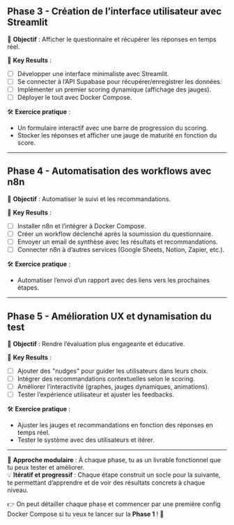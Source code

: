 

## **Phase 3 - Création de l’interface utilisateur avec Streamlit**  
🎯 **Objectif** : Afficher le questionnaire et récupérer les réponses en temps réel.  

🔹 **Key Results** :  
- [ ] Développer une interface minimaliste avec Streamlit.  
- [ ] Se connecter à l’API Supabase pour récupérer/enregistrer les données.  
- [ ] Implémenter un premier scoring dynamique (affichage des jauges).  
- [ ] Déployer le tout avec Docker Compose.  

🛠 **Exercice pratique** :  
- Un formulaire interactif avec une barre de progression du scoring.  
- Stocker les réponses et afficher une jauge de maturité en fonction du score.  

---

## **Phase 4 - Automatisation des workflows avec n8n**  
🎯 **Objectif** : Automatiser le suivi et les recommandations.  

🔹 **Key Results** :  
- [ ] Installer n8n et l’intégrer à Docker Compose.  
- [ ] Créer un workflow déclenché après la soumission du questionnaire.  
- [ ] Envoyer un email de synthèse avec les résultats et recommandations.  
- [ ] Connecter n8n à d’autres services (Google Sheets, Notion, Zapier, etc.).  

🛠 **Exercice pratique** :  
- Automatiser l’envoi d’un rapport avec des liens vers les prochaines étapes.  

---

## **Phase 5 - Amélioration UX et dynamisation du test**  
🎯 **Objectif** : Rendre l’évaluation plus engageante et éducative.  

🔹 **Key Results** :  
- [ ] Ajouter des "nudges" pour guider les utilisateurs dans leurs choix.  
- [ ] Intégrer des recommandations contextuelles selon le scoring.  
- [ ] Améliorer l’interactivité (graphes, jauges dynamiques, animations).  
- [ ] Tester l’expérience utilisateur et ajuster les feedbacks.  

🛠 **Exercice pratique** :  
- Ajuster les jauges et recommandations en fonction des réponses en temps réel.  
- Tester le système avec des utilisateurs et itérer.  

---

🔄 **Approche modulaire** : À chaque phase, tu as un livrable fonctionnel que tu peux tester et améliorer.  
💡 **Itératif et progressif** : Chaque étape construit un socle pour la suivante, te permettant d’apprendre et de voir des résultats concrets à chaque niveau.  

👉 On peut détailler chaque phase et commencer par une première config Docker Compose si tu veux te lancer sur la **Phase 1** ! 🚀